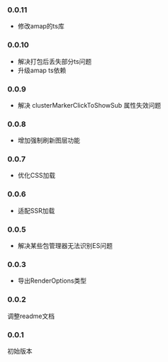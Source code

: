 ### 0.0.11
* 修改amap的ts库

### 0.0.10
* 解决打包后丢失部分ts问题
* 升级amap ts依赖

### 0.0.9
* 解决 clusterMarkerClickToShowSub 属性失效问题

### 0.0.8
* 增加强制刷新图层功能

### 0.0.7
* 优化CSS加载

### 0.0.6
* 适配SSR加载

### 0.0.5
* 解决某些包管理器无法识别ES问题

### 0.0.3
* 导出RenderOptions类型

### 0.0.2
调整readme文档

### 0.0.1
初始版本
